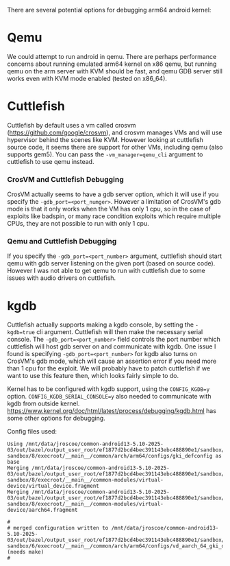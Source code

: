There are several potential options for debugging arm64 android kernel:

# Qemu
We could attempt to run android in qemu. There are perhaps performance concerns about running emulated arm64 kernel on x86 qemu, but running qemu on the arm server with KVM should be fast, and qemu GDB server still works even with KVM mode enabled (tested on x86_64).

# Cuttlefish
Cuttlefish by default uses a vm called crosvm (https://github.com/google/crosvm), and crosvm manages VMs and will use hypervisor behind the scenes like KVM. However looking at cuttlefish source code, it seems there are support for other VMs, including qemu (also supports gem5). You can pass the `-vm_manager=qemu_cli` argument to cuttlefish to use qemu instead.

### CrosVM and Cuttlefish Debugging
CrosVM actually seems to have a gdb server option, which it will use if you specify the `-gdb_port=<port_numger>`. However a limitation of CrosVM's gdb mode is that it only works when the VM has only 1 cpu, so in the case of exploits like badspin, or many race condition exploits which require multiple CPUs, they are not possible to run with only 1 cpu.

### Qemu and Cuttlefish Debugging
If you specify the `-gdb_port=<port_number>` argument, cuttlefish should start qemu with gdb server listening on the given port (based on source code). However I was not able to get qemu to run with cuttlefish due to some issues with audio drivers on cuttlefish.

# kgdb
Cuttlefish actually supports making a kgdb console, by setting the `-kgdb=true` cli argument. Cuttlefish will then make the necessary serial console. The `-gdb_port=<port_number>` field controls the port number which cuttlefish will host gdb server on and communicate with kgdb. One issue I found is specifying `-gdb_port=<port_number>` for kgdb also turns on CrosVM's gdb mode, which will cause an assertion error if you need more than 1 cpu for the exploit. We will probably have to patch cuttlefish if we want to use this feature then, which looks fairly simple to do.

Kernel has to be configured with kgdb support, using the `CONFIG_KGDB=y` option. `CONFIG_KGDB_SERIAL_CONSOLE=y` also needed to communicate with kgdb from outside kernel. https://www.kernel.org/doc/html/latest/process/debugging/kgdb.html has some other options for debugging.

Config files used:
```
Using /mnt/data/jroscoe/common-android13-5.10-2025-03/out/bazel/output_user_root/ef1877d2bcd4bec391143ebc488890e1/sandbox/linux-sandbox/8/execroot/__main__/common/arch/arm64/configs/gki_defconfig as base  
Merging /mnt/data/jroscoe/common-android13-5.10-2025-03/out/bazel/output_user_root/ef1877d2bcd4bec391143ebc488890e1/sandbox/linux-sandbox/8/execroot/__main__/common-modules/virtual-device/virtual_device.fragment  
Merging /mnt/data/jroscoe/common-android13-5.10-2025-03/out/bazel/output_user_root/ef1877d2bcd4bec391143ebc488890e1/sandbox/linux-sandbox/8/execroot/__main__/common-modules/virtual-device/aarch64.fragment

#  
# merged configuration written to /mnt/data/jroscoe/common-android13-5.10-2025-03/out/bazel/output_user_root/ef1877d2bcd4bec391143ebc488890e1/sandbox/linux-sandbox/6/execroot/__main__/common/arch/arm64/configs/vd_aarch_64_gki_defconfig  
(needs make)  
#
```